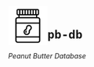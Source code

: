 <img align="left" src="https://raw.githubusercontent.com/ParkMyCar/assets/main/pb-db/icon.svg" alt="peanut butter jar" width=80/>

# `pb-db`


###### Peanut Butter Database
